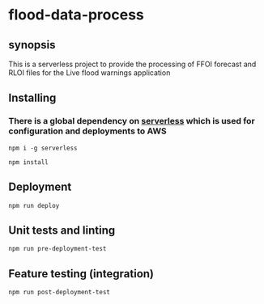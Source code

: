 # flood-data-process

## synopsis

This is a serverless project to provide the processing of FFOI forecast and RLOI files for the Live flood warnings application

## Installing

### There is a global dependency on [serverless](https://serverless.com/) which is used for configuration and deployments to AWS
`npm i -g serverless`

`npm install`

## Deployment

`npm run deploy`

## Unit tests and linting
`npm run pre-deployment-test`

## Feature testing (integration)
`npm run post-deployment-test`